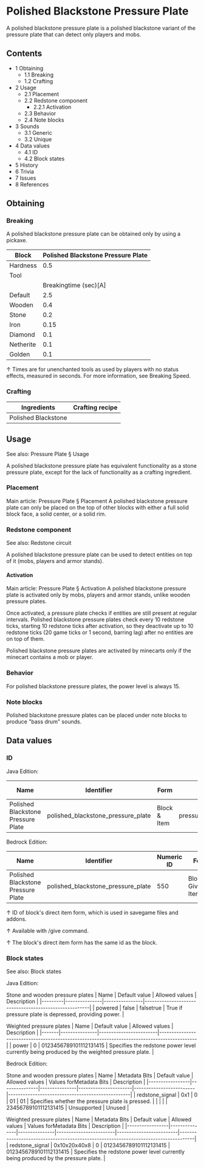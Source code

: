 # Polished Blackstone Pressure Plate
A polished blackstone pressure plate is a polished blackstone variant of the pressure plate that can detect only players and mobs.

## Contents
- 1 Obtaining
	- 1.1 Breaking
	- 1.2 Crafting
- 2 Usage
	- 2.1 Placement
	- 2.2 Redstone component
		- 2.2.1 Activation
	- 2.3 Behavior
	- 2.4 Note blocks
- 3 Sounds
	- 3.1 Generic
	- 3.2 Unique
- 4 Data values
	- 4.1 ID
	- 4.2 Block states
- 5 History
- 6 Trivia
- 7 Issues
- 8 References

## Obtaining
### Breaking
A polished blackstone pressure plate can be obtained only by using a pickaxe.

| Block     | Polished Blackstone Pressure Plate |
|-----------|------------------------------------|
| Hardness  | 0.5                                |
| Tool      |                                    |
|           | Breakingtime (sec)[A]              |
| Default   | 2.5                                |
| Wooden    | 0.4                                |
| Stone     | 0.2                                |
| Iron      | 0.15                               |
| Diamond   | 0.1                                |
| Netherite | 0.1                                |
| Golden    | 0.1                                |


↑ Times are for unenchanted tools as used by players with no status effects, measured in seconds. For more information, see Breaking Speed.


### Crafting
| Ingredients         | Crafting recipe |
|---------------------|-----------------|
| Polished Blackstone |                 |

## Usage
See also: Pressure Plate § Usage

A polished blackstone pressure plate has equivalent functionality as a stone pressure plate, except for the lack of functionality as a crafting ingredient.

### Placement
Main article: Pressure Plate § Placement
A polished blackstone pressure plate can only be placed on the top of other blocks with either a full solid block face, a solid center, or a solid rim.

### Redstone component
See also: Redstone circuit

A polished blackstone pressure plate can be used to detect entities on top of it (mobs, players and armor stands).

#### Activation
Main article: Pressure Plate § Activation
A polished blackstone pressure plate is activated only by mobs, players and armor stands, unlike wooden pressure plates.

Once activated, a pressure plate checks if entities are still present at regular intervals. Polished blackstone pressure plates check every 10 redstone ticks, starting 10 redstone ticks after activation, so they deactivate up to 10 redstone ticks (20 game ticks or 1 second, barring lag) after no entities are on top of them.

Polished blackstone pressure plates are activated by minecarts only if the minecart contains a mob or player.

### Behavior
For polished blackstone pressure plates, the power level is always 15. 

### Note blocks
Polished blackstone pressure plates can be placed under note blocks to produce "bass drum" sounds.

## Data values
### ID
Java Edition:

| Name                               | Identifier                         | Form         | Block tags                                             | Item tags | Translation key                                    |
|------------------------------------|------------------------------------|--------------|--------------------------------------------------------|-----------|----------------------------------------------------|
| Polished Blackstone Pressure Plate | polished_blackstone_pressure_plate | Block & Item | pressure_platesstone_pressure_plateswall_post_override | None      | block.minecraft.polished_blackstone_pressure_plate |

Bedrock Edition:

| Name                               | Identifier                         | Numeric ID | Form                       | Item ID[i 1]   | Translation key                              |
|------------------------------------|------------------------------------|------------|----------------------------|----------------|----------------------------------------------|
| Polished Blackstone Pressure Plate | polished_blackstone_pressure_plate | 550        | Block & Giveable Item[i 2] | Identical[i 3] | tile.polished_blackstone_pressure_plate.name |


↑ ID of block's direct item form, which is used in savegame files and addons.

↑ Available with /give command.

↑ The block's direct item form has the same id as the block.


### Block states
See also: Block states

Java Edition:

Stone and wooden pressure plates
| Name    | Default value | Allowed values | Description                                           |
|---------|---------------|----------------|-------------------------------------------------------|
| powered | false         | falsetrue      | True if pressure plate is depressed, providing power. |

Weighted pressure plates
| Name  | Default value | Allowed values         | Description                                                                                 |
|-------|---------------|------------------------|---------------------------------------------------------------------------------------------|
| power | 0             | 0123456789101112131415 | Specifies the redstone power level currently being produced by the weighted pressure plate. |

Bedrock Edition:

Stone and wooden pressure plates
| Name            | Metadata Bits | Default value | Allowed values       | Values forMetadata Bits | Description                                      |
|-----------------|---------------|---------------|----------------------|-------------------------|--------------------------------------------------|
| redstone_signal | 0x1           | 0             | 01                   | 01                      | Specifies whether the pressure plate is pressed. |
|                 |               |               | 23456789101112131415 | Unsupported             | Unused                                           |

Weighted pressure plates
| Name            | Metadata Bits | Default value | Allowed values         | Values forMetadata Bits | Description                                                                        |
|-----------------|---------------|---------------|------------------------|-------------------------|------------------------------------------------------------------------------------|
| redstone_signal | 0x10x20x40x8  | 0             | 0123456789101112131415 | 0123456789101112131415  | Specifies the redstone power level currently being produced by the pressure plate. |


